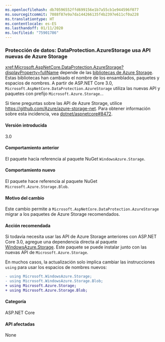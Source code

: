 ```yaml
---
ms.openlocfilehash: db70596552ffd699156e1b7a55cb1e944596f077
ms.sourcegitcommit: 7088f87e9a7da144266135f4b2397e611cf0a228
ms.translationtype: HT
ms.contentlocale: es-ES
ms.lasthandoff: 01/11/2020
ms.locfileid: "75901786"
---
```

### <a name="data-protection-dataprotectionazurestorage-uses-new-azure-storage-apis"></a>Protección de datos: DataProtection.AzureStorage usa API nuevas de Azure Storage

<xref:Microsoft.AspNetCore.DataProtection.AzureStorage?displayProperty=fullName> depende de las [bibliotecas de Azure Storage](https://github.com/Azure/azure-storage-net). Estas bibliotecas han cambiado el nombre de los ensamblados, paquetes y espacios de nombres. A partir de ASP.NET Core 3.0, `Microsoft.AspNetCore.DataProtection.AzureStorage` utiliza las nuevas API y paquetes con prefijo `Microsoft.Azure.Storage.`.

Si tiene preguntas sobre las API de Azure Storage, utilice <https://github.com/Azure/azure-storage-net>. Para obtener información sobre esta incidencia, vea [dotnet/aspnetcore#8472](https://github.com/dotnet/aspnetcore/issues/8472).

#### <a name="version-introduced"></a>Versión introducida

3.0

#### <a name="old-behavior"></a>Comportamiento anterior

El paquete hacía referencia al paquete NuGet `WindowsAzure.Storage`.

#### <a name="new-behavior"></a>Comportamiento nuevo

El paquete hace referencia al paquete NuGet `Microsoft.Azure.Storage.Blob`.

#### <a name="reason-for-change"></a>Motivo del cambio

Este cambio permite a `Microsoft.AspNetCore.DataProtection.AzureStorage` migrar a los paquetes de Azure Storage recomendados.

#### <a name="recommended-action"></a>Acción recomendada

Si todavía necesita usar las API de Azure Storage anteriores con ASP.NET Core 3.0, agregue una dependencia directa al paquete [WindowsAzure.Storage](https://www.nuget.org/packages/WindowsAzure.Storage/). Este paquete se puede instalar junto con las nuevas API de `Microsoft.Azure.Storage`.

En muchos casos, la actualización solo implica cambiar las instrucciones `using` para usar los espacios de nombres nuevos:

```diff
- using Microsoft.WindowsAzure.Storage;
- using Microsoft.WindowsAzure.Storage.Blob;
+ using Microsoft.Azure.Storage;
+ using Microsoft.Azure.Storage.Blob;
```

#### <a name="category"></a>Categoría

ASP.NET Core

#### <a name="affected-apis"></a>API afectadas

None

<!-- 

#### Affected APIs

Not detectable via API analysis

-->
